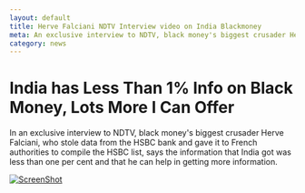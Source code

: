 ```yaml
---
layout: default
title: Herve Falciani NDTV Interview video on India Blackmoney
meta: An exclusive interview to NDTV, black money's biggest crusader Herve Falciani.
category: news
---
```


# India has Less Than 1% Info on Black Money, Lots More I Can Offer

In an exclusive interview to NDTV, black money's biggest crusader Herve Falciani, who stole data from the HSBC bank and gave it to French authorities to compile the HSBC list, says the information that India got was less than one per cent and that he can help in getting more information.

[![ScreenShot](http://img.youtube.com/vi/IFO2BBNWalU/0.jpg)](http://youtu.be/IFO2BBNWalU)
